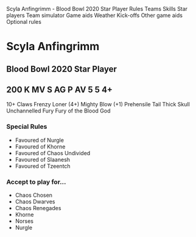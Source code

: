 ﻿
Scyla Anfingrimm - Blood Bowl 2020 Star Player
Rules
Teams
Skills
Star players
Team simulator
Game aids
Weather
Kick-offs
Other game aids
Optional rules
# Scyla Anfingrimm
## Blood Bowl 2020 Star Player
200 K
MV
S
AG
P
AV
5
5
4+
-
10+
Claws
Frenzy
Loner (4+)
Mighty Blow (+1)
Prehensile Tail
Thick Skull
Unchannelled Fury
Fury of the Blood God
### Special Rules
* Favoured of Nurgle
* Favoured of Khorne
* Favoured of Chaos Undivided
* Favoured of Slaanesh
* Favoured of Tzeentch
### Accept to play for...
* Chaos Chosen
* Chaos Dwarves
* Chaos Renegades
* Khorne
* Norses
* Nurgle